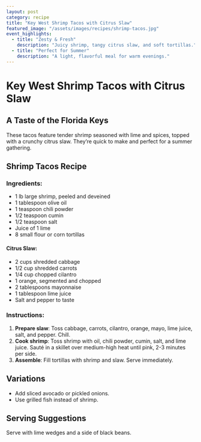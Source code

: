 ```yaml
---
layout: post
category: recipe
title: "Key West Shrimp Tacos with Citrus Slaw"
featured_image: "/assets/images/recipes/shrimp-tacos.jpg"
event_highlights:
  - title: "Zesty & Fresh"
    description: "Juicy shrimp, tangy citrus slaw, and soft tortillas."
  - title: "Perfect for Summer"
    description: "A light, flavorful meal for warm evenings."
---
```


# Key West Shrimp Tacos with Citrus Slaw

## A Taste of the Florida Keys

These tacos feature tender shrimp seasoned with lime and spices, topped with a crunchy citrus slaw. They’re quick to make and perfect for a summer gathering.

## Shrimp Tacos Recipe

### Ingredients:
- 1 lb large shrimp, peeled and deveined
- 1 tablespoon olive oil
- 1 teaspoon chili powder
- 1/2 teaspoon cumin
- 1/2 teaspoon salt
- Juice of 1 lime
- 8 small flour or corn tortillas

#### Citrus Slaw:
- 2 cups shredded cabbage
- 1/2 cup shredded carrots
- 1/4 cup chopped cilantro
- 1 orange, segmented and chopped
- 2 tablespoons mayonnaise
- 1 tablespoon lime juice
- Salt and pepper to taste

### Instructions:

1. **Prepare slaw**: Toss cabbage, carrots, cilantro, orange, mayo, lime juice, salt, and pepper. Chill.
2. **Cook shrimp**: Toss shrimp with oil, chili powder, cumin, salt, and lime juice. Sauté in a skillet over medium-high heat until pink, 2-3 minutes per side.
3. **Assemble**: Fill tortillas with shrimp and slaw. Serve immediately.

## Variations
- Add sliced avocado or pickled onions.
- Use grilled fish instead of shrimp.

## Serving Suggestions
Serve with lime wedges and a side of black beans.

